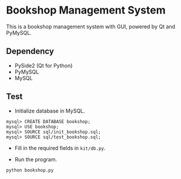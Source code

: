 # Bookshop Management System

This is a bookshop management system with GUI, powered by Qt and PyMySQL.

## Dependency

- PySide2 (Qt for Python)
- PyMySQL
- MySQL

## Test

- Initialize database in MySQL.

```mysql
mysql> CREATE DATABASE bookshop;
mysql> USE bookshop;
mysql> SOURCE sql/init_bookshop.sql;
mysql> SOURCE sql/test_bookshop.sql;
```

- Fill in the required fields in `kit/db.py`.

- Run the program.

```
python bookshop.py
```